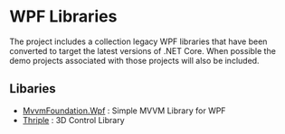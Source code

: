 # WPF Libraries

The project includes a collection legacy WPF libraries that have been converted to target the latest versions of .NET Core.  When possible the demo projects associated with those projects will also be included.

## Libaries

- [MvvmFoundation.Wpf](docs/MvvmFoundation.Wpf) : Simple MVVM Library for WPF
- [Thriple](docs/Thriple.md) : 3D Control Library